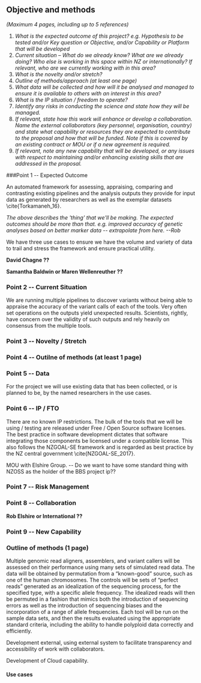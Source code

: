 ## Objective and methods
*(Maximum 4 pages, including up to 5 references)*
1. _What is the expected outcome of this project? e.g. Hypothesis to be tested and/or Key question or Objective, and/or Capability or Platform that will be developed_
2. _Current situation – What do we already know? What are we already doing? Who else is working in this space within NZ or internationally?  If relevant, who are we currently working with in this area?_
3. _What is the novelty and/or stretch?_
4. _Outline of methods/approach (at least one page)_
5. _What data will be collected and how will it be analysed and managed to ensure it is available to others with an interest in this area?_
6. _What is the IP situation / freedom to operate?_
7. _Identify any risks in conducting the science and state how they will be managed._
8. _If relevant, state how this work will enhance or develop a collaboration. Name the external collaborators (key personnel, organisation, country) and state what capability or resources they are expected to contribute to the proposal and how that will be funded. Note if this is covered by an existing contract or MOU or if a new agreement is required._
9. _If relevant, note any new capability that will be developed, or any issues with respect to maintaining and/or enhancing existing skills that are addressed in the proposal._ 

###Point 1  -- Expected Outcome

An automated framework for assessing, appraising, comparing and contrasting existing pipelines and the analysis outputs they provide for input data as generated by researchers as well as the exemplar datasets \cite{Torkamaneh_16}.

_The above describes the 'thing' that we'll be making. The expected outcomes should be more than that. e.g. improved accuracy of genetic analyses based on better marker data -- extrapolate from here. --Rob_

We have three use cases to ensure we have the volume and variety of data to trail and stress the framework and ensure practical utility.

**David Chagne ??**

**Samantha Baldwin or Maren Wellenreuther ??**

### Point 2  -- Current Situation

We are running multiple pipelines to discover variants without being able to appraise the accuracy of the variant calls of each of the tools. Very often set operations on the outputs yield unexpected results. Scientists, rightly, have concern over the validity of such outputs and rely heavily on consensus from the multiple tools.

### Point 3 -- Novelty / Stretch

### Point 4 -- Outilne of methods (at least 1 page)

### Point 5 -- Data

For the project we will use existing data that has been collected, or is planned to be, by the named researchers in the use cases.

### Point 6 -- IP / FTO

There are no known IP restrictions. The bulk of the tools that we will be using / testing are released under Free / Open Source software licenses. The best practice in software development dictates that software integrating those components be licensed under a compatible license. This also follows the NZGOAL-SE framework and is regarded as best practice by the NZ central government \cite{NZGOAL-SE_2017}.

MOU with Elshire Group. -- Do we want to have some standard thing with NZOSS as the holder of the BBS project ip??

### Point 7 -- Risk Management

### Point 8 -- Collaboration

**Rob Elshire or International ??**

### Point 9 -- New Capability

### Outline of methods (1 page)

Multiple genomic read aligners, assemblers, and variant callers will be assessed on their performance using many sets of simulated read data. The data will be obtained by permutation from a “known-good” source, such as one of the human chromosomes. The controls will be sets of “perfect reads” generated as an idealization of the sequencing process, for the specified type, with a specific allele frequency. The idealized reads will then be permuted in a fashion that mimics both the introduction of sequencing errors as well as the introduction of sequencing biases and the incorporation of a range of allele frequencies. Each tool will be run on the sample data sets, and then the results evaluated using the appropriate standard criteria, including the ability to handle polyploid data correctly and efficiently.

Development external, using external system to facilitate transparency and accessibility of work with collaborators.

Development of Cloud capability.

#### Use cases




